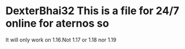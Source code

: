 # DexterBhai32 This is a file for 24/7 online for aternos so
It will only work on 1.16.Not 1.17 or 1.18 nor 1.19
